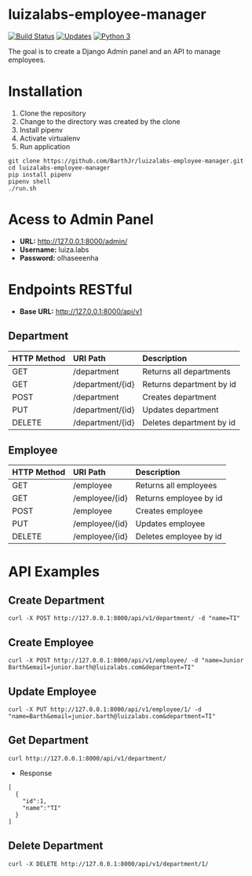 # luizalabs-employee-manager
[![Build Status](https://travis-ci.com/BarthJr/luizalabs-employee-manager.svg?branch=master)](https://travis-ci.com/BarthJr/luizalabs-employee-manager)
[![Updates](https://pyup.io/repos/github/BarthJr/luizalabs-employee-manager/shield.svg)](https://pyup.io/repos/github/BarthJr/luizalabs-employee-manager/)
[![Python 3](https://pyup.io/repos/github/BarthJr/luizalabs-employee-manager/python-3-shield.svg)](https://pyup.io/repos/github/BarthJr/luizalabs-employee-manager/)

The goal is to create a Django Admin panel and an API to manage employees.


# Installation

1. Clone the repository
2. Change to the directory was created by the clone
3. Install pipenv
4. Activate virtualenv
5. Run application

``` console
git clone https://github.com/BarthJr/luizalabs-employee-manager.git
cd luizalabs-employee-manager
pip install pipenv
pipenv shell
./run.sh
```
# Acess to Admin Panel
- **URL:** http://127.0.0.1:8000/admin/
- **Username:** luiza.labs
- **Password:** olhaseeenha


# Endpoints RESTful
- **Base URL:** http://127.0.0.1:8000/api/v1
## Department
**HTTP Method**|**URI Path**|**Description**
:--|:--|:--
GET|/department|Returns all departments
GET|/department/{id}|Returns department by id
POST|/department|Creates department
PUT|/department/{id}|Updates department
DELETE|/department/{id}|Deletes department by id

## Employee
**HTTP Method**|**URI Path**|**Description**
:--|:--|:--
GET|/employee|Returns all employees
GET|/employee/{id}|Returns employee by id
POST|/employee|Creates employee
PUT|/employee/{id}|Updates employee
DELETE|/employee/{id}|Deletes employee by id

# API Examples
## Create Department
```console
curl -X POST http://127.0.0.1:8000/api/v1/department/ -d "name=TI"
```
## Create Employee
```console
curl -X POST http://127.0.0.1:8000/api/v1/employee/ -d "name=Junior Barth&email=junior.barth@luizalabs.com&department=TI"
```

## Update Employee
```console
curl -X PUT http://127.0.0.1:8000/api/v1/employee/1/ -d "name=Barth&email=junior.barth@luizalabs.com&department=TI"
```

## Get Department
```console
curl http://127.0.0.1:8000/api/v1/department/
```
- Response
```console
[
  {
    "id":1,
    "name":"TI"
  }
]
```
## Delete Department
```console
curl -X DELETE http://127.0.0.1:8000/api/v1/department/1/
```

